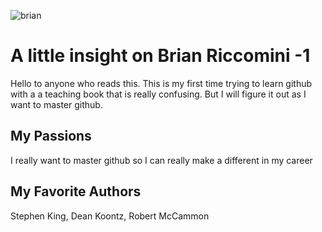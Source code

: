 ![brian](https://github.com/riccbr01/Brians-World/assets/85600646/0875c240-48d6-452d-a292-9b0b6c63ff08)

# A little insight on Brian Riccomini -1
Hello to anyone who reads this. This is my first time trying to learn github with a a teaching book that is really confusing. 
But I will figure it out as I want to master github.

## My Passions
I really want to master github so I can really make a different in my career

## My Favorite Authors
Stephen King, Dean Koontz, Robert McCammon
